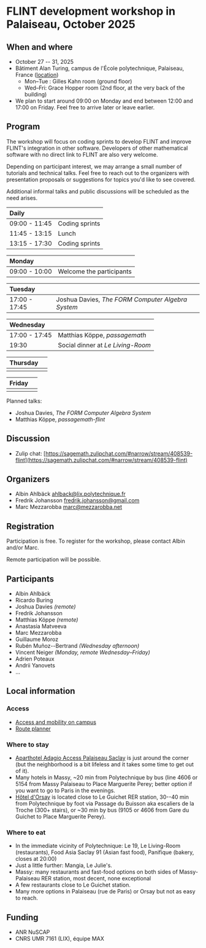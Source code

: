 # FLINT development workshop in Palaiseau, October 2025

## When and where

* October 27 -- 31, 2025
* Bâtiment Alan Turing, campus de l'École polytechnique, Palaiseau, France
  ([location](https://www.openstreetmap.org/?mlat=48.71441&mlon=2.20540#map=18/48.71441/2.20540))
  * Mon–Tue : Gilles Kahn room (ground floor)
  * Wed–Fri: Grace Hopper room (2nd floor, at the very back of the building)
* We plan to start around 09:00 on Monday and end between 12:00 and 17:00 on
  Friday. Feel free to arrive later or leave earlier.

## Program

The workshop will focus on coding sprints to develop FLINT and improve FLINT's
integration in other software.  Developers of other mathematical software with
no direct link to FLINT are also very welcome.

Depending on participant interest, we may arrange a small number of tutorials
and technical talks.  Feel free to reach out to the organizers with
presentation proposals or suggestions for topics you'd like to see covered.

Additional informal talks and public discussions will be scheduled as the need
arises.

| Daily         |                |
|:--------------|----------------|
| 09:00 - 11:45 | Coding sprints |
| 11:45 - 13:15 | Lunch          |
| 13:15 - 17:30 | Coding sprints |

| Monday        |             |
|:--------------|-------------|
| 09:00 - 10:00 | Welcome the participants |

| Tuesday       |                                                   |
|:--------------|---------------------------------------------------|
| 17:00 - 17:45 | Joshua Davies, *The FORM Computer Algebra System* |

| Wednesday     |                                   |
|:--------------|-----------------------------------|
| 17:00 - 17:45 | Matthias Köppe, *passagemath*     |
| 19:30         | Social dinner at *Le Living-Room* |

| Thursday      |             |
|:--------------|-------------|
|               |             |

| Friday        |             |
|:--------------|-------------|
|               |             |


Planned talks:

* Joshua Davies, *The FORM Computer Algebra System*
* Matthias Köppe, *passagemath-flint*


## Discussion

* Zulip chat: [https://sagemath.zulipchat.com/#narrow/stream/408539-flint](https://sagemath.zulipchat.com/#narrow/stream/408539-flint)

## Organizers

* Albin Ahlbäck <ahlback@lix.polytechnique.fr>
* Fredrik Johansson <fredrik.johansson@gmail.com>
* Marc Mezzarobba <marc@mezzarobba.net>

## Registration

Participation is free.  To register for the workshop, please contact Albin
and/or Marc.

Remote participation will be possible.

## Participants

* Albin Ahlbäck
* Ricardo Buring
* Joshua Davies *(remote)*
* Fredrik Johansson
* Matthias Köppe *(remote)*
* Anastasia Matveeva
* Marc Mezzarobba
* Guillaume Moroz
* Rubén Muñoz&#45;&#45;Bertrand *(Wednesday afternoon)*
* Vincent Neiger *(Monday, remote Wednesday–Friday)*
* Adrien Poteaux
* Andrii Yanovets
* ...

## Local information

### Access

* [Access and mobility on campus](https://www.ip-paris.fr/en/access-and-mobility-campus)
* [Route planner](https://www.iledefrance-mobilites.fr/en)

### Where to stay

* [Aparthotel Adagio Access Palaiseau Saclay](https://www.adagio-city.com/fr/hotel-a0x3-apparthotel-adagio-access-palaiseau-saclay.shtml)
  is just around the corner (but the neighborhood is a bit lifeless and it takes
  some time to get out of it).
* Many hotels in Massy, ~20 min from Polytechnique by bus (line 4606 or 5154
  from Massy Palaiseau to Place Marguerite Perey; better option if you want to
  go to Paris in the evenings.
* [Hôtel d'Orsay](https://www.orsay-hotel.com/) is located close to Le Guichet
  RER station, 30--40 min from Polytechnique by foot via Passage du Buisson aka
  escaliers de la Troche (300+ stairs), or ~30 min by bus (9105 or 4606 from
  Gare du Guichet to Place Marguerite Perey).

### Where to eat

* In the immediate vicinity of Polytechnique: Le 19, Le Living-Room
  (restaurants), Food Asia Saclay 91 (Asian fast food), Panifique (bakery,
  closes at 20:00)
* Just a little further: Mangia, Le Julie's.
* Massy: many restaurants and fast-food options on both sides of
  Massy-Palaiseau RER station, most decent, none exceptional
* A few restaurants close to Le Guichet station.
* Many more options in Palaiseau (rue de Paris) or Orsay but not as easy to
  reach.

## Funding

* ANR NuSCAP
* CNRS UMR 7161 (LIX), équipe MAX
